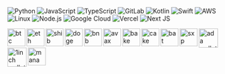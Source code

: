 ![Python](https://img.shields.io/badge/-Python-000?&logo=Python)
![JavaScript](https://img.shields.io/badge/-JavaScript-000?&logo=JavaScript)
![TypeScript](https://img.shields.io/badge/-TypeScript-000?&logo=TypeScript)
![GitLab](https://img.shields.io/badge/-GitLab-000?&logo=GitLab)
![Kotlin](https://img.shields.io/badge/-Solidity-000?&logo=solidity)
![Swift](https://img.shields.io/badge/-Swift-000?&logo=Swift)
![AWS](https://img.shields.io/badge/-AWS-000?&logo=Amazon-AWS&logoColor=F90)
![Linux](https://img.shields.io/badge/-Linux-000?&logo=ubuntu)
![Node.js](https://img.shields.io/badge/-Node.js-000?&logo=node.js)
![Google Cloud](https://img.shields.io/badge/-GoogleCloud-000?&logo=GoogleCloud)
![Vercel](https://img.shields.io/badge/-Vercel-000?&logo=Vercel)
![Next JS](https://img.shields.io/badge/Nextjs-000?&logo=next.js)

<a href="https://res.cloudinary.com/weknow-creators/image/upload/v1651817194/BTC_cvuile.png"><img align="left" alt="btc wallet" src="https://cryptologos.cc/logos/bitcoin-btc-logo.svg" width="40px" ></a>
<a href="https://res.cloudinary.com/weknow-creators/image/upload/v1651816861/frame_meicke.png"><img align="left" alt="eth wallet" src="https://icons.iconarchive.com/icons/cjdowner/cryptocurrency-flat/72/Ethereum-ETH-icon.png" width="40px"></a>
<a href="https://res.cloudinary.com/weknow-creators/image/upload/v1651816861/frame_meicke.png"><img align="left" alt="shib wallet" src="https://cryptologos.cc/logos/shiba-inu-shib-logo.svg" width="40px" ></a>
<a href="https://res.cloudinary.com/weknow-creators/image/upload/v1651817109/DOGE_xv4qzs.png"><img align="left" alt="doge wallet" src="https://cryptologos.cc/logos/dogecoin-doge-logo.svg" width="40px" ></a>
<a href="https://res.cloudinary.com/weknow-creators/image/upload/v1651816861/frame_meicke.png"><img align="left" alt="bnb wallet" src="https://cryptologos.cc/logos/binance-coin-bnb-logo.svg" width="40px" ></a>
<a href="https://res.cloudinary.com/weknow-creators/image/upload/v1651816861/frame_meicke.png"><img align="left" alt="avax wallet" src="https://cryptologos.cc/logos/avalanche-avax-logo.svg" width="40px" ></a>
<a href="https://res.cloudinary.com/weknow-creators/image/upload/v1651816861/frame_meicke.png"><img align="left" alt="bake wallet" src="https://cryptologos.cc/logos/bakerytoken-bake-logo.svg" width="40px" ></a>
<a href="https://res.cloudinary.com/weknow-creators/image/upload/v1651816861/frame_meicke.png"><img align="left" alt="cake wallet" src="https://cryptologos.cc/logos/pancakeswap-cake-logo.svg" width="40px" ></a>
<a href="https://res.cloudinary.com/weknow-creators/image/upload/v1651816861/frame_meicke.png"><img align="left" alt="bat wallet" src="https://cryptologos.cc/logos/basic-attention-token-bat-logo.svg" width="40px" ></a>
<a href="https://res.cloudinary.com/weknow-creators/image/upload/v1651816861/frame_meicke.png"><img align="left" alt="sxp wallet" src="https://cryptologos.cc/logos/swipe-sxp-logo.svg" width="40px" ></a>
<a href="https://res.cloudinary.com/weknow-creators/image/upload/v1651817039/ADA_qa9hul.png"><img align="left" alt="ada wallet" src="https://cryptologos.cc/logos/cardano-ada-logo.svg" width="43px" ></a>
<a href="https://res.cloudinary.com/weknow-creators/image/upload/v1651816861/frame_meicke.png"><img align="left" alt="1inch wallet" src="https://cryptologos.cc/logos/1inch-1inch-logo.svg" width="43px" ></a>
<a href="https://res.cloudinary.com/weknow-creators/image/upload/v1651816861/frame_meicke.png"><img align="left" alt="mana wallet" src="https://cryptologos.cc/logos/decentraland-mana-logo.svg" width="40px" ></a>
